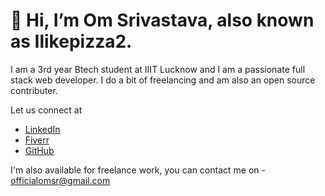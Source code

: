 # 👋 Hi, I’m Om Srivastava, also known as Ilikepizza2.
I am a 3rd year Btech student at IIIT Lucknow and I am a passionate full stack web developer.
I do a bit of freelancing and am also an open source contributer.

Let us connect at
- [LinkedIn](https://www.linkedin.com/in/om-srivastava)
- [Fiverr](https://www.fiverr.com/share/kA7GLo)
- [GitHub](https://github.com/Ilikepizza2)

I'm also available for freelance work, you can contact me on - officialomsr@gmail.com

